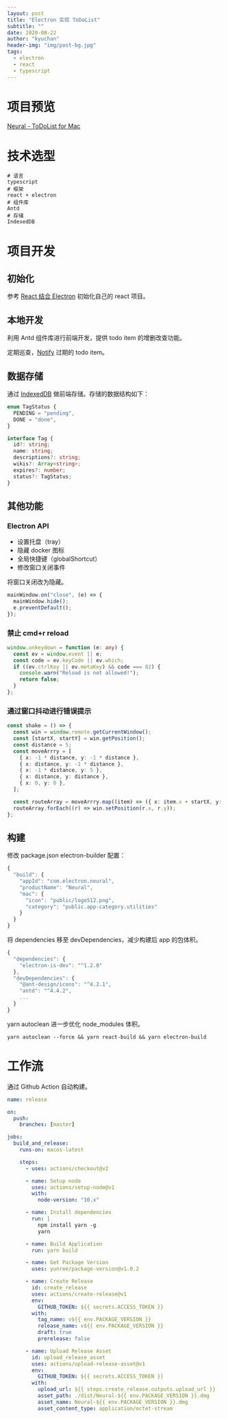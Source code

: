 ```yaml
---
layout: post
title: "Electron 实现 ToDoList"
subtitle: ""
date: 2020-08-22
author: "kyuchan"
header-img: "img/post-bg.jpg"
tags:
  - electron
  - react
  - typescript
---
```


# 项目预览

[Neural - ToDoList for Mac](https://github.com/kyuch4n/Neural/releases)

# 技术选型

```shell
# 语言
typescript
# 框架
react + electron
# 组件库
Antd
# 存储
IndexedDB
```

# 项目开发

## 初始化

参考 [React 结合 Electron](https://juejin.im/post/6844903555921362952#heading-5) 初始化自己的 react 项目。

## 本地开发

利用 Antd 组件库进行前端开发，提供 todo item 的增删改查功能。

定期巡查，[Notify](https://developer.mozilla.org/zh-CN/docs/Web/API/Notification) 过期的 todo item。

## 数据存储

通过 [IndexedDB](https://developer.mozilla.org/zh-CN/docs/Web/API/IndexedDB_API) 做前端存储。存储的数据结构如下：

```typescript
enum TagStatus {
  PENDING = "pending",
  DONE = "done",
}

interface Tag {
  id?: string;
  name: string;
  descriptions?: string;
  wikis?: Array<string>;
  expires?: number;
  status?: TagStatus;
}
```

## 其他功能

### Electron API

- 设置托盘（tray）
- 隐藏 docker 图标
- 全局快捷键（globalShortcut）
- 修改窗口关闭事件

将窗口关闭改为隐藏。

```typescript
mainWindow.on("close", (e) => {
  mainWindow.hide();
  e.preventDefault();
});
```

### 禁止 cmd+r reload

```typescript
window.onkeydown = function (e: any) {
  const ev = window.event || e;
  const code = ev.keyCode || ev.which;
  if ((ev.ctrlKey || ev.metaKey) && code === 82) {
    console.warn("Reload is not allowed!");
    return false;
  }
};
```

### 通过窗口抖动进行错误提示

```typescript
const shake = () => {
  const win = window.remote.getCurrentWindow();
  const [startX, startY] = win.getPosition();
  const distance = 5;
  const moveArrry = [
    { x: -1 * distance, y: -1 * distance },
    { x: distance, y: -1 * distance },
    { x: -1 * distance, y: 5 },
    { x: distance, y: distance },
    { x: 0, y: 0 },
  ];

  const routeArray = moveArrry.map((item) => ({ x: item.x + startX, y: item.y + startY }));
  routeArray.forEach((r) => win.setPosition(r.x, r.y));
};
```

## 构建

修改 package.json electron-builder 配置：

```javascript
{
  "build": {
    "appId": "com.electron.neural",
    "productName": "Neural",
    "mac": {
      "icon": "public/logo512.png",
      "category": "public.app-category.utilities"
    }
  }
}
```

将 dependencies 移至 devDependencies，减少构建后 app 的包体积。

```typescript
{
  "dependencies": {
    "electron-is-dev": "^1.2.0"
  },
  "devDependencies": {
    "@ant-design/icons": "^4.2.1",
    "antd": "^4.4.2",
    ...
  }
}
```

yarn autoclean 进一步优化 node_modules 体积。

```shell
yarn autoclean --force && yarn react-build && yarn electron-build
```

# 工作流

通过 Github Action 自动构建。

```yaml
name: release

on:
  push:
    branches: [master]

jobs:
  build_and_release:
    runs-on: macos-latest

    steps:
      - uses: actions/checkout@v2

      - name: Setup node
        uses: actions/setup-node@v1
        with:
          node-version: "10.x"

      - name: Install dependencies
        run: |
          npm install yarn -g
          yarn

      - name: Build Application
        run: yarn build

      - name: Get Package Version
        uses: yunree/package-version@v1.0.2

      - name: Create Release
        id: create_release
        uses: actions/create-release@v1
        env:
          GITHUB_TOKEN: ${{ secrets.ACCESS_TOKEN }}
        with:
          tag_name: v${{ env.PACKAGE_VERSION }}
          release_name: v${{ env.PACKAGE_VERSION }}
          draft: true
          prerelease: false

      - name: Upload Release Asset
        id: upload_release_asset
        uses: actions/upload-release-asset@v1
        env:
          GITHUB_TOKEN: ${{ secrets.ACCESS_TOKEN }}
        with:
          upload_url: ${{ steps.create_release.outputs.upload_url }}
          asset_path: ./dist/Neural-${{ env.PACKAGE_VERSION }}.dmg
          asset_name: Neural-${{ env.PACKAGE_VERSION }}.dmg
          asset_content_type: application/octet-stream
```
